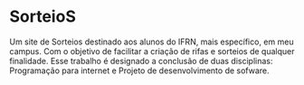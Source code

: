 # SorteioS

  Um site de Sorteios destinado aos alunos do IFRN, mais específico, em meu campus. Com o objetivo de facilitar a criação de rifas e sorteios de qualquer finalidade. Esse trabalho é designado a conclusão de duas disciplinas: Programação para internet e Projeto de desenvolvimento de sofware.

